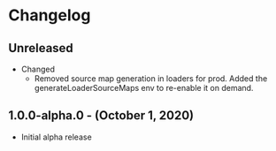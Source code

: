 # Changelog

## Unreleased

* Changed
  * Removed source map generation in loaders for prod. Added the generateLoaderSourceMaps env to re-enable it on demand.

## 1.0.0-alpha.0 - (October 1, 2020)

* Initial alpha release
